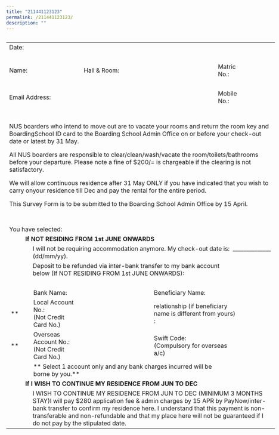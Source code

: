 ```yaml
---
title: "211441123123"
permalink: /211441123123/
description: ""
---
```

<p><img alt="" src="https://www.acsindep.moe.edu.sg/images/Extra/header.JPG"></p>
<table style="width: 721px;">
<tbody>
<tr>
<td colspan="8" style="width: 747px;">Date:&nbsp;&nbsp;&nbsp;</td>
</tr>
<tr>
<td colspan="8" style="width: 747px;">&nbsp;&nbsp;&nbsp;&nbsp;&nbsp;&nbsp;&nbsp;&nbsp;&nbsp;&nbsp;&nbsp;&nbsp;</td>
</tr>
<tr>
<td colspan="2" style="width: 57px;">Name:</td>
<td style="width: 136px;">&nbsp;&nbsp;</td>
<td style="width: 214px;">Hall &amp; Room:&nbsp;</td>
<td style="width: 176px;">&nbsp;</td>
<td colspan="2" style="width: 62px;">Matric No.:</td>
<td style="width: 102px;">&nbsp;</td>
</tr>
<tr>
<td colspan="7" style="width: 645px;">&nbsp;&nbsp;&nbsp;&nbsp;&nbsp;&nbsp;&nbsp;&nbsp;&nbsp;&nbsp;&nbsp;</td>
<td style="width: 102px;">&nbsp;</td>
</tr>
<tr>
<td colspan="3" style="width: 193px;">Email Address:&nbsp;</td>
<td colspan="2" style="width: 390px;">&nbsp;&nbsp;&nbsp;</td>
<td colspan="2" style="width: 62px;">Mobile No.:&nbsp;</td>
<td style="width: 102px;">&nbsp;</td>
</tr>
<tr>
<td colspan="7" style="width: 645px;">&nbsp;&nbsp;&nbsp;&nbsp;&nbsp;&nbsp;&nbsp;&nbsp;&nbsp;&nbsp;&nbsp;</td>
<td style="width: 102px;">&nbsp;</td>
</tr>
<tr>
<td colspan="8" style="width: 747px;">
<p>NUS boarders who intend to move out are to vacate your rooms and return the room key and BoardingSchool ID card to the Boarding School Admin Office on or before your check-out date or latest by 31 May.</p>
<p>All NUS boarders are responsible to clear/clean/wash/vacate the room/toilets/bathrooms before your&nbsp;departure. Please note a fine of $200/= is chargeable if the clearing is not satisfactory.&nbsp;&nbsp;&nbsp;&nbsp;&nbsp;&nbsp;&nbsp;&nbsp;&nbsp;&nbsp;&nbsp;&nbsp;&nbsp;</p>
<p>We will allow continuous residence after 31 May ONLY if you have indicated that you wish to carry onyour residence till Dec and pay the rental for the entire period.</p>
<p>This Survey Form is to be submitted to the Boarding School Admin Office by 15 April.&nbsp;</p>
</td>
</tr>
<tr>
<td colspan="8" style="width: 747px;">&nbsp;&nbsp;&nbsp;&nbsp;&nbsp;&nbsp;&nbsp;&nbsp;&nbsp;&nbsp;&nbsp;&nbsp;</td>
</tr>
<tr>
<td colspan="3" style="width: 193px;">You have selected:&nbsp;&nbsp;&nbsp;&nbsp;&nbsp;</td>
<td colspan="5" style="width: 554px;">&nbsp;</td>
</tr>
<tr>
<td colspan="8" style="width: 747px;"><strong>&nbsp;&nbsp;&nbsp;&nbsp;&nbsp;&nbsp;&nbsp;&nbsp;&nbsp; If NOT RESIDING FROM 1st JUNE ONWARDS&nbsp;&nbsp;&nbsp;&nbsp;</strong></td>
</tr>
<tr>
<td style="width: 47px;">&nbsp;&nbsp;&nbsp;</td>
<td colspan="7" style="width: 700px;">I will not be requiring accommodation anymore. My check-out date is:&nbsp; ______________ (dd/mm/yy).</td>
</tr>
<tr>
<td style="width: 47px;">&nbsp;&nbsp;&nbsp;</td>
<td colspan="6" style="width: 598px;">Deposit to be refunded via inter-bank transfer to my bank account below (If NOT RESIDING FROM 1st JUNE ONWARDS):</td>
<td style="width: 102px;">&nbsp;</td>
</tr>
<tr>
<td colspan="8" style="width: 747px;">&nbsp;&nbsp;&nbsp;&nbsp;&nbsp;&nbsp;&nbsp;&nbsp;&nbsp;&nbsp;&nbsp;&nbsp;</td>
</tr>
<tr>
<td colspan="2" style="width: 57px;">&nbsp;&nbsp;&nbsp;&nbsp;</td>
<td style="width: 136px;">Bank Name:</td>
<td style="width: 214px;">&nbsp;&nbsp;</td>
<td colspan="2" style="width: 228px;">Beneficiary Name:</td>
<td colspan="2" style="width: 112px;">&nbsp;&nbsp;</td>
</tr>
<tr>
<td colspan="2" style="width: 57px;">&nbsp;**&nbsp;&nbsp;</td>
<td style="width: 136px;">Local Account No.:<br> (Not Credit Card No.)</td>
<td style="width: 214px;">&nbsp;&nbsp;</td>
<td colspan="2" style="width: 228px;">relationship (if beneficiary name is different from yours) :</td>
<td colspan="2" style="width: 112px;">&nbsp;&nbsp;</td>
</tr>
<tr>
<td colspan="2" style="width: 57px;">&nbsp;**&nbsp;&nbsp;</td>
<td style="width: 136px;">Overseas Account No.:<br> (Not Credit Card No.)</td>
<td style="width: 214px;">&nbsp;&nbsp;</td>
<td colspan="2" style="width: 228px;">Swift Code:<br> (Compulsory for overseas a/c)</td>
<td colspan="2" style="width: 112px;">&nbsp;&nbsp;</td>
</tr>
<tr>
<td colspan="2" style="width: 47px;">&nbsp;&nbsp;&nbsp;</td>
<td colspan="3" style="width: 526px;">** Select 1 account only and any bank charges incurred will be borne by you.**</td>
<td colspan="3" style="width: 52px;">&nbsp;&nbsp;&nbsp;</td>
</tr>
<tr>
<td colspan="8" style="width: 47px;"><strong>&nbsp;&nbsp;&nbsp;&nbsp;&nbsp;&nbsp;&nbsp;&nbsp;&nbsp; If I WISH TO CONTINUE MY RESIDENCE FROM JUN TO DEC</strong></td>
</tr>
<tr>
<td style="width: 5px;">&nbsp;&nbsp;&nbsp;&nbsp;&nbsp;&nbsp;&nbsp;&nbsp;&nbsp;</td>
<td colspan="7" style="width: 700px;">I WISH TO CONTINUE MY RESIDENCE FROM JUN TO DEC (MINIMUM 3 MONTHS STAY)I will pay $280 application fee &amp; admin charges by 15 APR by PayNow/inter-bank transfer to&nbsp;confirm my residence here. I understand that this payment is non-transferable and non-refundable&nbsp;and that my place here will not be guaranteed if I do not pay by the stipulated date.&nbsp;</td>
</tr>
</tbody>
</table>
<p>&nbsp;</p>
<img alt="" src="https://www.acsindep.moe.edu.sg/images/Extra/footer.JPG">
